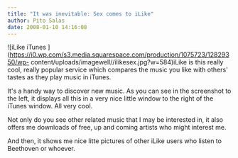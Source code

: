 ```yaml
---
title: "It was inevitable: Sex comes to iLike"
author: Pito Salas
date: 2008-01-10 14:16:08
---
```



![iLike iTunes
](https://i0.wp.com/s3.media.squarespace.com/production/1075723/12829350/wp-
content/uploads/imagewell//ilikesex.jpg?w=584)iLike is this really cool,
really popular service which compares the music you like with others' tastes
as they play music in iTunes.

It's a handy way to discover new music. As you can see in the screenshot to
the left, it displays all this in a very nice little window to the right of
the iTunes window. All very cool.

Not only do you see other related music that I may be interested in, it also
offers me downloads of free, up and coming artists who might interest me.

And then, it shows me nice litte pictures of other iLike users who listen to
Beethoven or whoever.


